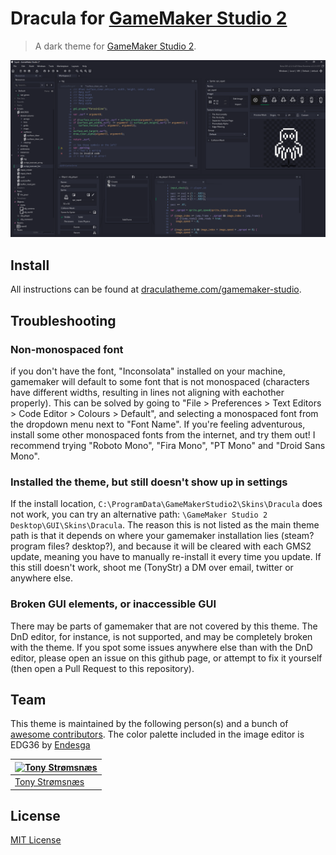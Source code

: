 # Dracula for [GameMaker Studio 2](https://www.yoyogames.com/gamemaker)

> A dark theme for [GameMaker Studio 2](https://www.yoyogames.com/gamemaker).

![Screenshot](./screenshot.png)

## Install

All instructions can be found at [draculatheme.com/gamemaker-studio](https://draculatheme.com/gamemaker-studio).

## Troubleshooting

### Non-monospaced font

if you don't have the font, "Inconsolata" installed on your machine, gamemaker will default to some font that is not monospaced (characters have different widths, resulting in lines not aligning with eachother properly). This can be solved by going to "File > Preferences > Text Editors > Code Editor > Colours > Default", and selecting a monospaced font from the dropdown menu next to "Font Name". If you're feeling adventurous, install some other monospaced fonts from the internet, and try them out! I recommend trying "Roboto Mono", "Fira Mono", "PT Mono" and "Droid Sans Mono".

### Installed the theme, but still doesn't show up in settings

If the install location, `C:\ProgramData\GameMakerStudio2\Skins\Dracula` does not work, you can try an alternative path: `\GameMaker Studio 2 Desktop\GUI\Skins\Dracula`. The reason this is not listed as the main theme path is that it depends on where your gamemaker installation lies (steam? program files? desktop?), and because it will be cleared with each GMS2 update, meaning you have to manually re-install it every time you update. If this still doesn't work, shoot me (TonyStr) a DM over email, twitter or anywhere else.

### Broken GUI elements, or inaccessible GUI

There may be parts of gamemaker that are not covered by this theme. The DnD editor, for instance, is not supported, and may be completely broken with the theme. If you spot some issues anywhere else than with the DnD editor, please open an issue on this github page, or attempt to fix it yourself (then open a Pull Request to this repository).

## Team

This theme is maintained by the following person(s) and a bunch of [awesome contributors](https://github.com/dracula/gamemaker-studio/graphs/contributors). The color palette included in the image editor is EDG36 by [Endesga](https://twitter.com/ENDESGA)

[![Tony Strømsnæs](https://avatars3.githubusercontent.com/u/30723101?v=3&s=70)](https://github.com/tonystr) |
--- |
[Tony Strømsnæs](https://github.com/tonystr) |

## License

[MIT License](./LICENSE)
